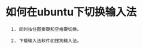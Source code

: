 
                             
# 如何在ubuntu下切换输入法

                                        
                                          
      1. 同时按住图案键和空格键切换。
      
      2. 下载输入法软件如搜狗输入法。
